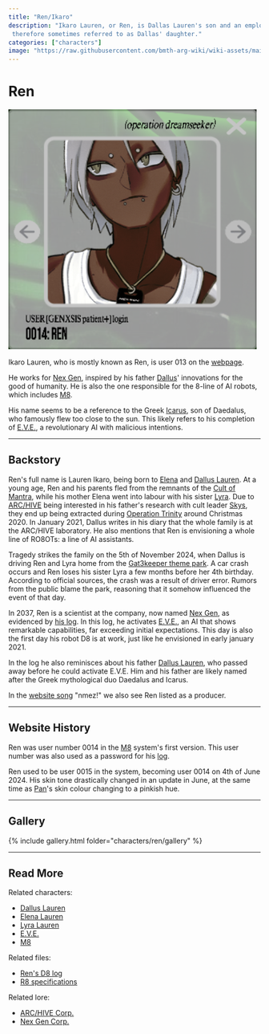 ```yaml
---
title: "Ren/Ikaro"
description: "Ikaro Lauren, or Ren, is Dallas Lauren's son and an employee at Nex Gen. Ren is a trans man and is 
 therefore sometimes referred to as Dallas' daughter."
categories: ["characters"]
image: "https://raw.githubusercontent.com/bmth-arg-wiki/wiki-assets/main/characters/ren/ren-300x300.png"
---
```

# Ren

![Ren's avatar](https://raw.githubusercontent.com/bmth-arg-wiki/wiki-assets/main/characters/ren/14ren.png)

Ikaro Lauren, who is mostly known as Ren, is user 013 on the [webpage](../webpage). 

He works for [Nex Gen](../lore/nex-gen-corporation), inspired by his father [Dallus](dallus-lauren)' innovations 
for the good of humanity. He is also the one responsible for the 8-line of AI robots, which includes [M8](../m8).

His name seems to be a reference to the Greek [Icarus](https://en.wikipedia.org/wiki/Icarus),
son of Daedalus, who famously flew too close to the sun. This likely refers to his completion of 
[E.V.E.](eve), a revolutionary AI with malicious intentions.

***

## Backstory

Ren's full name is Lauren Ikaro, being born to [Elena](elena-lauren) and [Dallus Lauren](dallus-lauren). At a young age, 
Ren and his parents fled from the remnants of the [Cult of Mantra](../lore/mantra), while his mother Elena went 
into labour with his sister [Lyra](lyra-lauren). Due to [ARC/HIVE](../lore/archive) being interested in his father's 
research with cult leader [Skys](skys), they end up being extracted during [Operation Trinity](../for-sof) around Christmas 2020.
In January 2021, Dallus writes in his diary that the whole family is at the ARC/HIVE laboratory. He also mentions that 
Ren is envisioning a whole line of RO8OTs: a line of AI assistants.

Tragedy strikes the family on the 5th of November 2024, when Dallus is driving Ren and Lyra home from the [Gat3keeper 
theme park](../lore/tdw-gatekeeper). A car crash occurs and Ren loses his sister Lyra a few months before her 4th birthday. 
According to official sources, the crash was a result of driver error. Rumors from the public blame the park, reasoning that 
it somehow influenced the event of that day.

In 2037, Ren is a scientist at the company, now named [Nex Gen](../lore/nex-gen-corporation), 
as evidenced by [his log](../for-sof/lauren_d8_log). In this log, he activates [E.V.E.](eve), 
an AI that shows remarkable capabilities, far exceeding initial expectations. This day is also the first day 
his robot D8 is at work, just like he envisioned in early january 2021.

In the log he also reminisces about his father [Dallus Lauren](dallus-lauren), who passed away before he 
could activate E.V.E. Him and his father are likely named after the Greek mythological duo Daedalus and Icarus.

In the [website song](../music/website-songs) "nmez!" we also see Ren listed as a producer.

*** 

## Website History

Ren was user number 0014 in the [M8](../webpage) system's first version. This 
user number was also used as a password for his [log](../for-sof/lauren_d8_log).

Ren used to be user 0015 in the system, becoming user 0014 on 4th of June 2024.
His skin tone drastically changed in an update in June, at the same time as [Pan](pan)'s
skin colour changing to a pinkish hue.

***

## Gallery

{% include gallery.html folder="characters/ren/gallery" %}

***

## Read More

Related characters:

- [Dallus Lauren](dallus-lauren)
- [Elena Lauren](elena-lauren)
- [Lyra Lauren](lyra-lauren)
- [E.V.E.](eve)
- [M8](../m8)

Related files:

- [Ren's D8 log](../for-sof/lauren_d8_log)
- [R8 specifications](../for-sof/r8)

Related lore:

- [ARC/HIVE Corp.](../lore/archive)
- [Nex Gen Corp.](../lore/nex-gen-corporation)